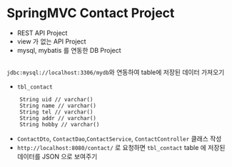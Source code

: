 # SpringMVC Contact Project

- REST API Project
- view 가 없는 API Project
- mysql, mybatis 를 연동한 DB Project

##

`jdbc:mysql://localhost:3306/mydb`와 연동하여
table에 저장된 데이터 가져오기

- `tbl_contact`

```
	String uid // varchar()
	String name // varchar()
	String tel // varchar()
	String addr // varchar()
	String hobby // varchar()
```

- `ContactDto`, `ContactDao`,`ContactService`, `ContactController` 클래스 작성
- `http://localhost:8080/contact/` 로 요청하면 `tbl_contact` table 에 저장된 데이터를
  JSON 으로 보여주기
